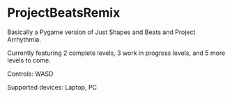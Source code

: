 # ProjectBeatsRemix
Basically a Pygame version of Just Shapes and Beats and Project Arrhythmia.

Currently featuring 2 complete levels, 3 work in progress levels, and 5 more levels to come.

Controls: WASD

Supported devices: Laptop, PC
